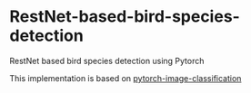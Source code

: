 # RestNet-based-bird-species-detection
RestNet based bird species detection using Pytorch


This implementation is based on [pytorch-image-classification](https://github.com/bentrevett/pytorch-image-classification)
